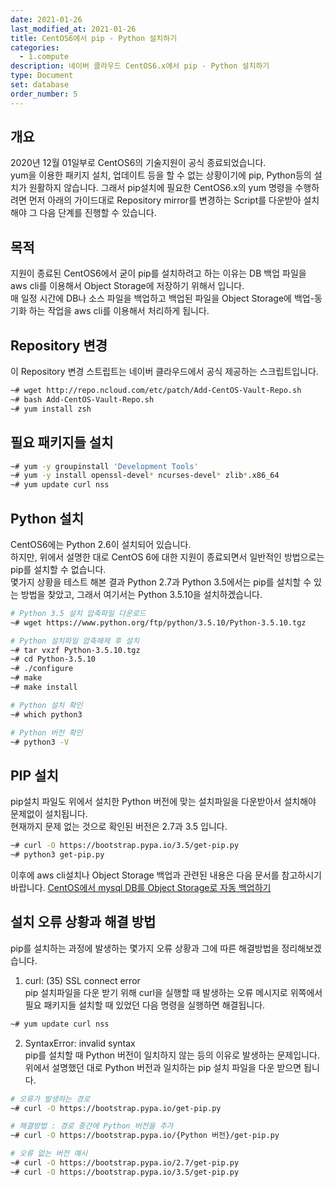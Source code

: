 ```yaml
---
date: 2021-01-26
last_modified_at: 2021-01-26
title: CentOS6에서 pip - Python 설치하기
categories:
  - 1.compute
description: 네이버 클라우드 CentOS6.x에서 pip - Python 설치하기
type: Document
set: database
order_number: 5
---
```


## 개요
2020년 12월 01일부로 CentOS6의 기술지원이 공식 종료되었습니다.  
yum을 이용한 패키지 설치, 업데이트 등을 할 수 없는 상황이기에 pip, Python등의 설치가 원활하지 않습니다.
그래서 pip설치에 필요한 CentOS6.x의 yum 명령을 수행하려면 
먼저 아래의 가이드대로 Repository mirror를 변경하는 Script를 다운받아 설치해야 그 다음 단계를 진행할 수 있습니다.

## 목적
지원이 종료된 CentOS6에서 굳이 pip를 설치하려고 하는 이유는 DB 백업 파일을 aws cli를 이용해서 Object Storage에 저장하기 위해서 입니다.  
매 일정 시간에 DB나 소스 파일을 백업하고 백업된 파일을 Object Storage에 백업-동기화 하는 작업을 aws cli를 이용해서 처리하게 됩니다.

## Repository 변경
이 Repository 변경 스트립트는 네이버 클라우드에서 공식 제공하는 스크립트입니다.
``` bash
~# wget http://repo.ncloud.com/etc/patch/Add-CentOS-Vault-Repo.sh
~# bash Add-CentOS-Vault-Repo.sh
~# yum install zsh
```

## 필요 패키지들 설치
``` bash
~# yum -y groupinstall 'Development Tools'
~# yum -y install openssl-devel* ncurses-devel* zlib*.x86_64
~# yum update curl nss
```

## Python 설치
CentOS6에는 Python 2.6이 설치되어 있습니다.  
하지만, 위에서 설명한 대로 CentOS 6에 대한 지원이 종료되면서 일반적인 방법으로는 pip를 설치할 수 없습니다.  
몇가지 상황을 테스트 해본 결과 Python 2.7과 Python 3.5에서는 pip를 설치할 수 있는 방법을 찾았고, 그래서 여기서는 Python 3.5.10을 설치하겠습니다.

``` bash
# Python 3.5 설치 압축파일 다운로드
~# wget https://www.python.org/ftp/python/3.5.10/Python-3.5.10.tgz

# Python 설치파일 압축해제 후 설치
~# tar vxzf Python-3.5.10.tgz
~# cd Python-3.5.10
~# ./configure
~# make
~# make install

# Python 설치 확인
~# which python3

# Python 버전 확인
~# python3 -V
```

## PIP 설치
pip설치 파일도 위에서 설치한 Python 버전에 맞는 설치파일을 다운받아서 설치해야 문제없이 설치됩니다.  
현재까지 문제 없는 것으로 확인된 버전은 2.7과 3.5 입니다.
``` bash
~# curl -O https://bootstrap.pypa.io/3.5/get-pip.py
~# python3 get-pip.py
```

이후에 aws cli설치나 Object Storage 백업과 관련된 내용은 다음 문서를 참고하시기 바랍니다.
<a href="/5.database/ncp_database_mysql_object_storage_auto_backup_centos/" target="_blank" style="word-break:break-all;">CentOS에서 mysql DB를 Object Storage로 자동 백업하기</a>

## 설치 오류 상황과 해결 방법
pip를 설치하는 과정에 발생하는 몇가지 오류 상황과 그에 따른 해결방법을 정리해보겠습니다.

1. curl: (35) SSL connect error  
pip 설치파일을 다운 받기 위해 curl을 실행할 때 발생하는 오류 메시지로 위쪽에서 필요 패키지들 설치할 때 있었던 다음 명령을 실행하면 해결됩니다.

``` bash
~# yum update curl nss
```

2. SyntaxError: invalid syntax  
pip를 설치할 때 Python 버전이 일치하지 않는 등의 이유로 발생하는 문제입니다.  
위에서 설명했던 대로 Python 버전과 일치하는 pip 설치 파일을 다운 받으면 됩니다.

``` bash
# 오류가 발생하는 경로
~# curl -O https://bootstrap.pypa.io/get-pip.py

# 해결방법 : 경로 중간에 Python 버전을 추가
~# curl -O https://bootstrap.pypa.io/{Python 버전}/get-pip.py

# 오류 없는 버전 예시
~# curl -O https://bootstrap.pypa.io/2.7/get-pip.py
~# curl -O https://bootstrap.pypa.io/3.5/get-pip.py
```
